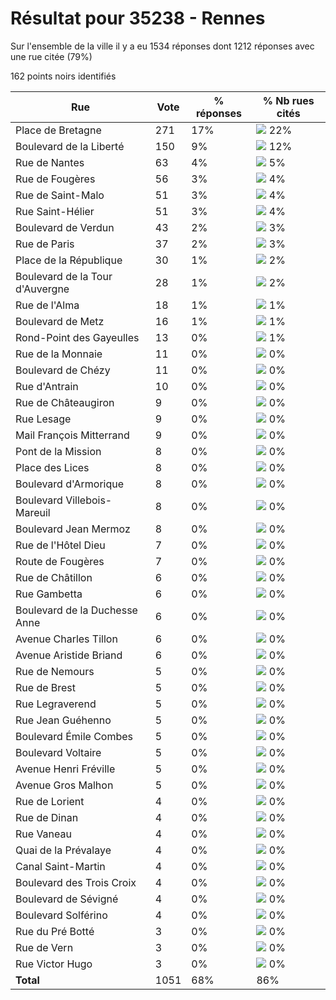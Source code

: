 # Résultat pour 35238 - Rennes

Sur l'ensemble de la ville il y a eu 1534 réponses dont 1212 réponses avec une rue citée (79%)

162 points noirs identifiés

| Rue | Vote | % réponses | % Nb rues cités|
|-----|------|------------|----------------|
| Place de Bretagne | 271 | 17% | <img src="../../img/bar_22.gif" />&nbsp;22%|
| Boulevard de la Liberté | 150 | 9% | <img src="../../img/bar_12.gif" />&nbsp;12%|
| Rue de Nantes | 63 | 4% | <img src="../../img/bar_5.gif" />&nbsp;5%|
| Rue de Fougères | 56 | 3% | <img src="../../img/bar_4.gif" />&nbsp;4%|
| Rue de Saint-Malo | 51 | 3% | <img src="../../img/bar_4.gif" />&nbsp;4%|
| Rue Saint-Hélier | 51 | 3% | <img src="../../img/bar_4.gif" />&nbsp;4%|
| Boulevard de Verdun | 43 | 2% | <img src="../../img/bar_3.gif" />&nbsp;3%|
| Rue de Paris | 37 | 2% | <img src="../../img/bar_3.gif" />&nbsp;3%|
| Place de la République | 30 | 1% | <img src="../../img/bar_2.gif" />&nbsp;2%|
| Boulevard de la Tour d'Auvergne | 28 | 1% | <img src="../../img/bar_2.gif" />&nbsp;2%|
| Rue de l'Alma | 18 | 1% | <img src="../../img/bar_1.gif" />&nbsp;1%|
| Boulevard de Metz | 16 | 1% | <img src="../../img/bar_1.gif" />&nbsp;1%|
| Rond-Point des Gayeulles | 13 | 0% | <img src="../../img/bar_1.gif" />&nbsp;1%|
| Rue de la Monnaie | 11 | 0% | <img src="../../img/bar_0.gif" />&nbsp;0%|
| Boulevard de Chézy | 11 | 0% | <img src="../../img/bar_0.gif" />&nbsp;0%|
| Rue d'Antrain | 10 | 0% | <img src="../../img/bar_0.gif" />&nbsp;0%|
| Rue de Châteaugiron | 9 | 0% | <img src="../../img/bar_0.gif" />&nbsp;0%|
| Rue Lesage | 9 | 0% | <img src="../../img/bar_0.gif" />&nbsp;0%|
| Mail François Mitterrand | 9 | 0% | <img src="../../img/bar_0.gif" />&nbsp;0%|
| Pont de la Mission | 8 | 0% | <img src="../../img/bar_0.gif" />&nbsp;0%|
| Place des Lices | 8 | 0% | <img src="../../img/bar_0.gif" />&nbsp;0%|
| Boulevard d'Armorique | 8 | 0% | <img src="../../img/bar_0.gif" />&nbsp;0%|
| Boulevard Villebois-Mareuil | 8 | 0% | <img src="../../img/bar_0.gif" />&nbsp;0%|
| Boulevard Jean Mermoz | 8 | 0% | <img src="../../img/bar_0.gif" />&nbsp;0%|
| Rue de l'Hôtel Dieu | 7 | 0% | <img src="../../img/bar_0.gif" />&nbsp;0%|
| Route de Fougères | 7 | 0% | <img src="../../img/bar_0.gif" />&nbsp;0%|
| Rue de Châtillon | 6 | 0% | <img src="../../img/bar_0.gif" />&nbsp;0%|
| Rue Gambetta | 6 | 0% | <img src="../../img/bar_0.gif" />&nbsp;0%|
| Boulevard de la Duchesse Anne | 6 | 0% | <img src="../../img/bar_0.gif" />&nbsp;0%|
| Avenue Charles Tillon | 6 | 0% | <img src="../../img/bar_0.gif" />&nbsp;0%|
| Avenue Aristide Briand | 6 | 0% | <img src="../../img/bar_0.gif" />&nbsp;0%|
| Rue de Nemours | 5 | 0% | <img src="../../img/bar_0.gif" />&nbsp;0%|
| Rue de Brest | 5 | 0% | <img src="../../img/bar_0.gif" />&nbsp;0%|
| Rue Legraverend | 5 | 0% | <img src="../../img/bar_0.gif" />&nbsp;0%|
| Rue Jean Guéhenno | 5 | 0% | <img src="../../img/bar_0.gif" />&nbsp;0%|
| Boulevard Émile Combes | 5 | 0% | <img src="../../img/bar_0.gif" />&nbsp;0%|
| Boulevard Voltaire | 5 | 0% | <img src="../../img/bar_0.gif" />&nbsp;0%|
| Avenue Henri Fréville | 5 | 0% | <img src="../../img/bar_0.gif" />&nbsp;0%|
| Avenue Gros Malhon | 5 | 0% | <img src="../../img/bar_0.gif" />&nbsp;0%|
| Rue de Lorient | 4 | 0% | <img src="../../img/bar_0.gif" />&nbsp;0%|
| Rue de Dinan | 4 | 0% | <img src="../../img/bar_0.gif" />&nbsp;0%|
| Rue Vaneau | 4 | 0% | <img src="../../img/bar_0.gif" />&nbsp;0%|
| Quai de la Prévalaye | 4 | 0% | <img src="../../img/bar_0.gif" />&nbsp;0%|
| Canal Saint-Martin | 4 | 0% | <img src="../../img/bar_0.gif" />&nbsp;0%|
| Boulevard des Trois Croix | 4 | 0% | <img src="../../img/bar_0.gif" />&nbsp;0%|
| Boulevard de Sévigné | 4 | 0% | <img src="../../img/bar_0.gif" />&nbsp;0%|
| Boulevard Solférino | 4 | 0% | <img src="../../img/bar_0.gif" />&nbsp;0%|
| Rue du Pré Botté | 3 | 0% | <img src="../../img/bar_0.gif" />&nbsp;0%|
| Rue de Vern | 3 | 0% | <img src="../../img/bar_0.gif" />&nbsp;0%|
| Rue Victor Hugo | 3 | 0% | <img src="../../img/bar_0.gif" />&nbsp;0%|
| **Total** | 1051 | 68% | 86%|
